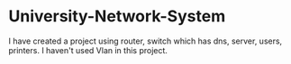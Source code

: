 # University-Network-System
I have created a project using router, switch which has dns, server, users, printers. I haven't used Vlan in this project.
